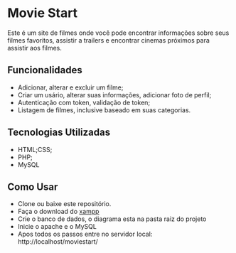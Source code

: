 <h1>Movie Start</h1>
<p>Este é um site de filmes onde você pode encontrar informações sobre seus filmes favoritos, assistir a trailers e encontrar cinemas próximos para assistir aos filmes.</p>
<h2>Funcionalidades</h2>
<ul>
  <li>Adicionar, alterar e excluir um filme;</li>
  <li>Criar um usário, alterar suas informações, adicionar foto de perfil;</li>
  <li>Autenticação com token, validação de token;</li>
  <li>Listagem de filmes, inclusive baseado em suas categorias.</li>
</ul>

<h2>Tecnologias Utilizadas</h2>
<ul>
  <li>HTML;</li< 
  <li>CSS;</li>
  <li>PHP;</li>
  <li>MySQL</li>
</ul>
  
<h2>Como Usar</h2>
<ul>
  <li>Clone ou baixe este repositório.</li>
  <li>Faça o download do <a href="https://www.apachefriends.org/download.html">xampp</a></li>
  <li>Crie o banco de dados, o diagrama esta na pasta raiz do projeto</li>
  <li>Inicie o apache e o MySQL</li>  
  <li>Apos todos os passos entre no servidor local: http://localhost/moviestart/ </li>
</ul>
